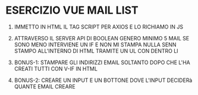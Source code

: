 # ESERCIZIO VUE MAIL LIST

1) IMMETTO IN HTML IL TAG SCRIPT PER AXIOS E LO RICHIAMO IN JS

2) ATTRAVERSO IL SERVER API DI BOOLEAN GENERO MINIMO 5 MAIL  SE SONO MENO INTERVIENE UN IF E NON MI STAMPA NULLA SENN STAMPO ALL'INTERNO DI HTML TRAMITE UN UL CON DENTRO LI

3) BONUS-1: STAMPARE GLI INDIRIZZI EMAIL SOLTANTO DOPO CHE L'HA CREATI TUTTI CON V-IF IN HTML

4) BONUS-2: CREARE UN INPUT E UN BOTTONE DOVE L'INPUT DECIDERà QUANTE EMAIL CREARE

